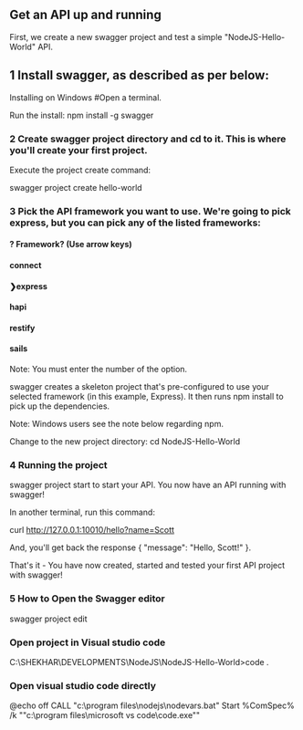 
## Get an API up and running

First, we create a new swagger project and test a simple "NodeJS-Hello-World" API.

## 1 Install swagger, as described as per below:
Installing on Windows
#Open a terminal.

Run the install:
npm install -g swagger

### 2 Create swagger project directory and cd to it. This is where you'll create your first project.

Execute the project create command:

swagger project create hello-world

### 3 Pick the API framework you want to use. We're going to pick express, but you can pick any of the listed frameworks:

#### ? Framework? (Use arrow keys)
####  connect
#### ❯express
####  hapi
####  restify
####  sails

Note: You must enter the number of the option.

swagger creates a skeleton project that's pre-configured to use your selected framework (in this example, Express). It then runs npm install to pick up the dependencies.

Note: Windows users see the note below regarding npm.

Change to the new project directory: cd NodeJS-Hello-World

### 4 Running the project
swagger project start
to start your API. You now have an API running with swagger!

In another terminal, run this command:

curl http://127.0.0.1:10010/hello?name=Scott

And, you'll get back the response { "message": "Hello, Scott!" }.

That's it - You have now created, started and tested your first API project with swagger!

### 5 How to Open the Swagger editor

swagger project edit

### Open project in Visual studio code

C:\SHEKHAR\DEVELOPMENTS\NodeJS\NodeJS-Hello-World>code .


### Open visual studio code directly 

@echo off
CALL "c:\program files\nodejs\nodevars.bat"
Start %ComSpec% /k ""c:\program files\microsoft vs code\code.exe""
